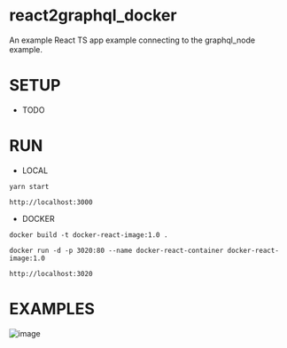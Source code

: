 # react2graphql_docker
An example React TS app example connecting to the graphql_node example.

# SETUP

- TODO

# RUN

- LOCAL 

~~~
yarn start
~~~
    http://localhost:3000

- DOCKER 
~~~
docker build -t docker-react-image:1.0 .

docker run -d -p 3020:80 --name docker-react-container docker-react-image:1.0
~~~
    http://localhost:3020


# EXAMPLES

![image](https://github.com/user-attachments/assets/2dcf1546-ba35-44cc-bd4c-c8871559c615)

